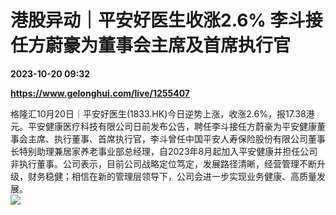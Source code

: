 # 港股异动｜平安好医生收涨2.6% 李斗接任方蔚豪为董事会主席及首席执行官

**2023-10-20 09:32**

**https://www.gelonghui.com/live/1255407**

格隆汇10月20日｜平安好医生(1833.HK)今日逆势上涨，收涨2.6%，报17.38港元。平安健康医疗科技有限公司日前发布公告，聘任李斗接任方蔚豪为平安健康董事会主席、执行董事、首席执行官，李斗曾任中国平安人寿保险股份有限公司董事长特别助理兼居家养老事业部总经理，自2023年8月起加入平安健康并担任公司非执行董事。公司表示，目前公司战略定位笃定，发展路径清晰，经营管理不断升级，财务稳健；相信在新的管理层领导下，公司会进一步实现业务健康、高质量发展。  
![](https://img3.gelonghui.com/34267-ea50a951-29c3-4194-9793-757361bfd285.jpg)
